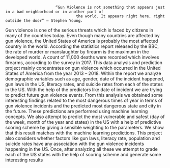                           “Gun Violence is not something that appears just in a bad neighborhood or in another part of
                                   the world. It appears right here, right outside the door” – Stephen Young.
Gun violence is one of the serious threats which is faced by citizens in many of the countries today.
Even though many countries are affected by gun violence, the United States of America is probably
the most affected country in the world. According the statistics report released by the BBC, the rate of
murder or manslaughter by firearm is the maximum in the developed world. A count of 11,000 deaths
were recorded which involves firearms, according to the survey in 2017. This data analysis and
prediction project mainly concentrates on gun violence which occurred in the United States of America
from the year 2013 – 2018. Within the report we analyze demographic variables such as age, gender,
date of the incident happened, gun laws in the US, literacy rates, and suicide rates from each of the
states in the US. With the help of the predictors like date of incident we are trying to predict future gun
violence events. From this analysis we obtained some interesting findings related to the most
dangerous times of year in terms of gun violence incidents and the predicted most dangerous state and
city in the future. These predictions are performed using machine learning concepts. We also attempt
to predict the most vulnerable and safest (day of the week, month of the year and states) in the US with
a help of predictive scoring scheme by giving a sensible weighting to the parameters. We show that
this result matches with the machine learning predictions. This project also considers whether factors
like gun laws, literacy rate, population and suicide rates have any association with the gun violence
incidents happening in the US. Once, after analyzing all these we attempt to grade each of the US
states with the help of scoring scheme and generate some interesting results
